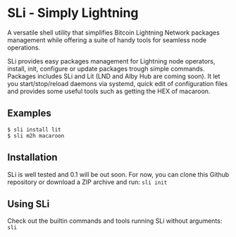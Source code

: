 # SLi - Simply Lightning
A versatile shell utility that simplifies Bitcoin Lightning Network packages management while offering a suite of handy tools for seamless node operations.

SLi provides easy packages management for Lightning node operators, install, init, configure or update packages trough simple commands. Packages includes SLi and Lit (LND and Alby Hub are coming soon). It let you start/stop/reload daemons via systemd, quick edit of configuration files and provides some useful tools such as getting the HEX of macaroon.

## Examples

```
$ sli install lit
$ sli m2h macaroon
```

## Installation

SLi is well tested and 0.1 will be out soon. For now, you can clone this Github repository or download a ZIP archive and run: `sli init`

## Using SLi

Check out the builtin commands and tools running SLi without arguments: `sli`
